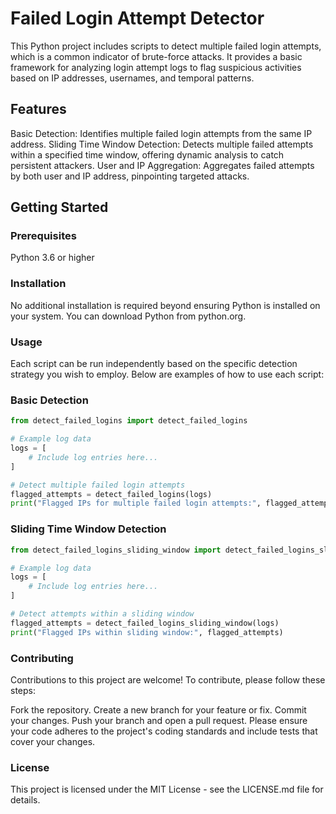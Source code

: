 # Failed Login Attempt Detector
This Python project includes scripts to detect multiple failed login attempts, which is a common indicator of brute-force attacks. It provides a basic framework for analyzing login attempt logs to flag suspicious activities based on IP addresses, usernames, and temporal patterns.

## Features
Basic Detection: Identifies multiple failed login attempts from the same IP address.
Sliding Time Window Detection: Detects multiple failed attempts within a specified time window, offering dynamic analysis to catch persistent attackers.
User and IP Aggregation: Aggregates failed attempts by both user and IP address, pinpointing targeted attacks.
## Getting Started
### Prerequisites
Python 3.6 or higher
### Installation
No additional installation is required beyond ensuring Python is installed on your system. You can download Python from python.org.

### Usage
Each script can be run independently based on the specific detection strategy you wish to employ. Below are examples of how to use each script:

### Basic Detection
```python
from detect_failed_logins import detect_failed_logins

# Example log data
logs = [
    # Include log entries here...
]

# Detect multiple failed login attempts
flagged_attempts = detect_failed_logins(logs)
print("Flagged IPs for multiple failed login attempts:", flagged_attempts)
```
### Sliding Time Window Detection
```python
from detect_failed_logins_sliding_window import detect_failed_logins_sliding_window

# Example log data
logs = [
    # Include log entries here...
]

# Detect attempts within a sliding window
flagged_attempts = detect_failed_logins_sliding_window(logs)
print("Flagged IPs within sliding window:", flagged_attempts)
```
### Contributing
Contributions to this project are welcome! To contribute, please follow these steps:

Fork the repository.
Create a new branch for your feature or fix.
Commit your changes.
Push your branch and open a pull request.
Please ensure your code adheres to the project's coding standards and include tests that cover your changes.

### License
This project is licensed under the MIT License - see the LICENSE.md file for details.